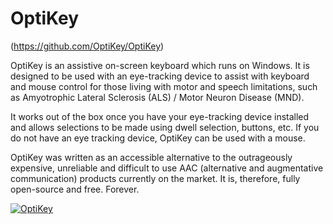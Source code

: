 # OptiKey

(https://github.com/OptiKey/OptiKey)

OptiKey is an assistive on-screen keyboard which runs on Windows. It is designed to be used with an eye-tracking device to assist with 
keyboard and mouse control for those living with motor and speech limitations, such as Amyotrophic Lateral Sclerosis (ALS) / Motor Neuron
Disease (MND).

It works out of the box once you have your eye-tracking device installed and allows selections to be made using dwell selection, buttons,
etc. If you do not have an eye tracking device, OptiKey can be used with a mouse.

OptiKey was written as an accessible alternative to the outrageously expensive, unreliable and difficult to use AAC (alternative and
augmentative communication) products currently on the market. It is, therefore, fully open-source and free. Forever.

[![OptiKey](http://i.imgur.com/L8azsNR.png.png)](https://youtu.be/HLkyORh7vKkt=57s "OptiKey")

